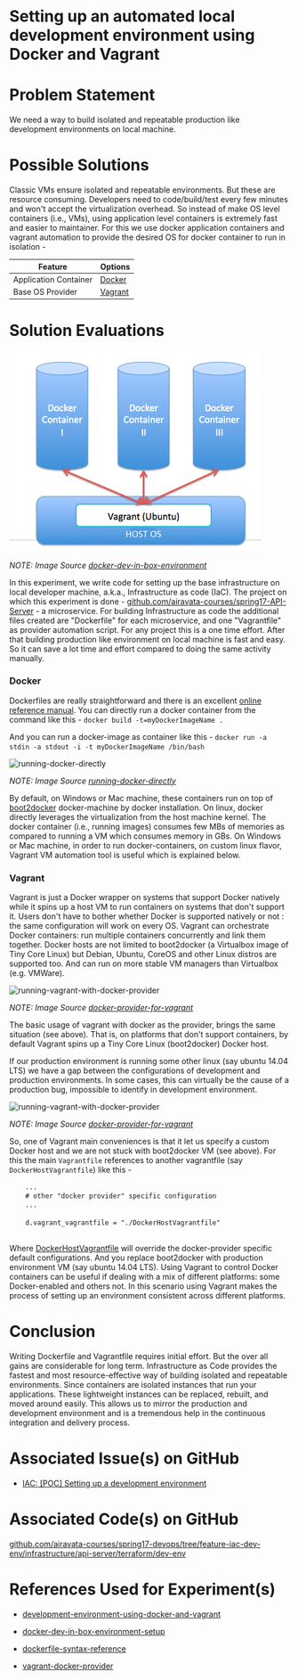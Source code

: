 # Setting up an automated local development environment using Docker and Vagrant

# Problem Statement
We need a way to build isolated and repeatable production like development environments on local machine.


# Possible Solutions
Classic VMs ensure isolated and repeatable environments. But these are resource consuming. Developers need to code/build/test every few minutes and won't accept the virtualization overhead. So instead of make OS level containers (i.e., VMs), using application level containers is extremely fast and easier to maintainer. For this we use docker application containers and vagrant automation to provide the desired OS for docker container to run in isolation - 

Feature | Options
------- | -------
Application Container | [Docker](https://www.docker.com/)
Base OS Provider | [Vagrant](https://www.vagrantup.com/)


# Solution Evaluations

![docker-dev-in-box-environment](../images/dev-environment/docker-vagrant-host.png) 

_NOTE: Image Source [docker-dev-in-box-environment](http://itsmyviewofthings.blogspot.com/2014/06/docker-dev-in-box-environment-setup.html)_

In this experiment, we write code for setting up the base infrastructure on local developer machine, a.k.a., Infrastructure as code (IaC). The project on which this experiment is done - [github.com/airavata-courses/spring17-API-Server](https://github.com/airavata-courses/spring17-API-Server) - a microservice. For building Infrastructure as code the additional files created are  "Dockerfile" for each microservice, and one "Vagrantfile" as provider automation script. For any project this is a one time effort. After that building production like environment on local machine is fast and easy. So it can save a lot time and effort compared to doing the same activity manually.

### Docker
Dockerfiles are really straightforward and there is an excellent [online reference manual](https://docs.docker.com/engine/reference/builder/). You can directly run a docker container from the command like this - 
```docker build -t=myDockerImageName .```

And you can run a docker-image as container like this -
```docker run -a stdin -a stdout -i -t myDockerImageName /bin/bash```


![running-docker-directly](../images/dev-environment/no-vagrant.png) 

_NOTE: Image Source [running-docker-directly](http://blog.zenika.com/2014/10/07/setting-up-a-development-environment-using-docker-and-vagrant/)_

By default, on Windows or Mac machine, these containers run on top of [boot2docker](https://github.com/boot2docker/boot2docker) docker-machine by docker installation. On linux, docker directly leverages the virtualization from the host machine kernel. The docker container (i.e., running images) consumes few MBs of memories as compared to running a VM which consumes memory in GBs. On Windows or Mac machine, in order to run docker-containers, on custom linux flavor, Vagrant VM automation tool is useful which is explained below.  

### Vagrant

Vagrant is just a Docker wrapper on systems that support Docker natively while it spins up a host VM to run containers on systems that don't support it. Users don't have to bother whether Docker is supported natively or not : the same configuration will work on every OS. Vagrant can orchestrate Docker containers: run multiple containers concurrently and link them together. Docker hosts are not limited to boot2docker (a Virtualbox image of Tiny Core Linux) but Debian, Ubuntu, CoreOS and other Linux distros are supported too. And can run on more stable VM managers than Virtualbox (e.g. VMWare).

![running-vagrant-with-docker-provider](../images/dev-environment/yes-vagrant-1.png) 

_NOTE: Image Source [docker-provider-for-vagrant](http://blog.zenika.com/2014/10/07/setting-up-a-development-environment-using-docker-and-vagrant/)_

The basic usage of vagrant with docker as the provider, brings the same situation (see above). That is, on platforms that don't support containers, by default Vagrant spins up a Tiny Core Linux (boot2docker) Docker host. 

If our production environment is running some other linux (say ubuntu 14.04 LTS) we have a gap between the configurations of development and production environments. In some cases, this can virtually be the cause of a production bug, impossible to identify in development environment. 

![running-vagrant-with-docker-provider](../images/dev-environment/yes-vagrant-2.png) 

_NOTE: Image Source [docker-provider-for-vagrant](http://blog.zenika.com/2014/10/07/setting-up-a-development-environment-using-docker-and-vagrant/)_

So, one of Vagrant main conveniences is that it let us specify a custom Docker host and we are not stuck with boot2docker VM (see above). For this the main ```Vagrantfile``` references to another vagrantfile (say ```DockerHostVagrantfile```) like this - 

```
	...
	# other "docker provider" specific configuration
	...
	
	d.vagrant_vagrantfile = "./DockerHostVagrantfile"
	
``` 

Where [DockerHostVagrantfile](https://github.com/airavata-courses/spring17-devops/blob/feature-iac-dev-env/infrastructure/api-server/terraform/dev-env/DockerHostVagrantfile) will override the docker-provider specific default configurations. And you replace boot2docker with production environment VM (say ubuntu 14.04 LTS). Using Vagrant to control Docker containers can be useful if dealing with a mix of different platforms: some Docker-enabled and others not. In this scenario using Vagrant makes the process of setting up an environment consistent across different platforms.


# Conclusion
Writing Dockerfile and Vagrantfile requires initial effort. But the over all gains are considerable for long term. Infrastructure as Code provides the fastest and most resource-effective way of building isolated and repeatable environments. Since containers are isolated instances that run your applications. These lightweight instances can be replaced, rebuilt, and moved around easily. This allows us to mirror the production and development environment and is a tremendous help in the continuous integration and delivery process.

  
# Associated Issue(s) on GitHub
- [IAC: [POC] Setting up a development environment](https://github.com/airavata-courses/spring17-devops/issues/6)


# Associated Code(s) on GitHub
[github.com/airavata-courses/spring17-devops/tree/feature-iac-dev-env/infrastructure/api-server/terraform/dev-env](https://github.com/airavata-courses/spring17-devops/tree/feature-iac-dev-env/infrastructure/api-server/terraform/dev-env)


# References Used for Experiment(s)
- [development-environment-using-docker-and-vagrant](http://blog.zenika.com/2014/10/07/setting-up-a-development-environment-using-docker-and-vagrant/)

- [docker-dev-in-box-environment-setup](http://itsmyviewofthings.blogspot.com/2014/06/docker-dev-in-box-environment-setup.html)

- [dockerfile-syntax-reference](https://docs.docker.com/engine/reference/builder/)

- [vagrant-docker-provider](https://www.vagrantup.com/docs/docker/)

